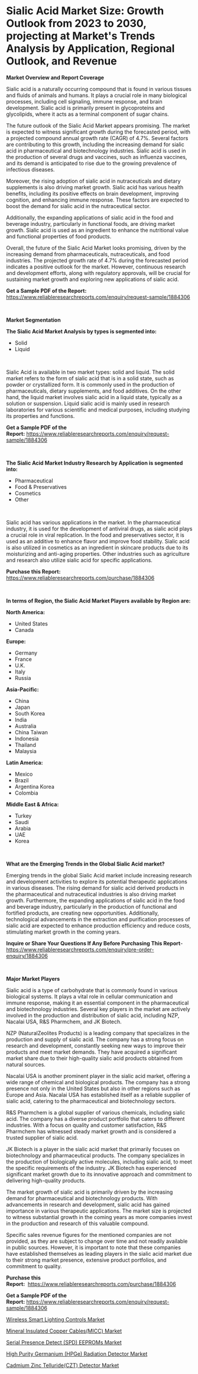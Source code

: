 <p><h1>Sialic Acid Market Size: Growth Outlook from 2023 to 2030, projecting at Market's Trends Analysis by Application, Regional Outlook, and Revenue</h1></p><p><strong>Market Overview and Report Coverage</strong></p>
<p><p>Sialic acid is a naturally occurring compound that is found in various tissues and fluids of animals and humans. It plays a crucial role in many biological processes, including cell signaling, immune response, and brain development. Sialic acid is primarily present in glycoproteins and glycolipids, where it acts as a terminal component of sugar chains.</p><p>The future outlook of the Sialic Acid Market appears promising. The market is expected to witness significant growth during the forecasted period, with a projected compound annual growth rate (CAGR) of 4.7%. Several factors are contributing to this growth, including the increasing demand for sialic acid in pharmaceutical and biotechnology industries. Sialic acid is used in the production of several drugs and vaccines, such as influenza vaccines, and its demand is anticipated to rise due to the growing prevalence of infectious diseases.</p><p>Moreover, the rising adoption of sialic acid in nutraceuticals and dietary supplements is also driving market growth. Sialic acid has various health benefits, including its positive effects on brain development, improving cognition, and enhancing immune response. These factors are expected to boost the demand for sialic acid in the nutraceutical sector.</p><p>Additionally, the expanding applications of sialic acid in the food and beverage industry, particularly in functional foods, are driving market growth. Sialic acid is used as an ingredient to enhance the nutritional value and functional properties of food products.</p><p>Overall, the future of the Sialic Acid Market looks promising, driven by the increasing demand from pharmaceuticals, nutraceuticals, and food industries. The projected growth rate of 4.7% during the forecasted period indicates a positive outlook for the market. However, continuous research and development efforts, along with regulatory approvals, will be crucial for sustaining market growth and exploring new applications of sialic acid.</p></p>
<p><strong>Get a Sample PDF of the Report:</strong> <a href="https://www.reliableresearchreports.com/enquiry/request-sample/1884306">https://www.reliableresearchreports.com/enquiry/request-sample/1884306</a></p>
<p>&nbsp;</p>
<p><strong>Market Segmentation</strong></p>
<p><strong>The Sialic Acid Market Analysis by types is segmented into:</strong></p>
<p><ul><li>Solid</li><li>Liquid</li></ul></p>
<p>&nbsp;</p>
<p><p>Sialic Acid is available in two market types: solid and liquid. The solid market refers to the form of sialic acid that is in a solid state, such as powder or crystallized form. It is commonly used in the production of pharmaceuticals, dietary supplements, and food additives. On the other hand, the liquid market involves sialic acid in a liquid state, typically as a solution or suspension. Liquid sialic acid is mainly used in research laboratories for various scientific and medical purposes, including studying its properties and functions.</p></p>
<p><strong>Get a Sample PDF of the Report:</strong>&nbsp;<a href="https://www.reliableresearchreports.com/enquiry/request-sample/1884306">https://www.reliableresearchreports.com/enquiry/request-sample/1884306</a></p>
<p>&nbsp;</p>
<p><strong>The Sialic Acid Market Industry Research by Application is segmented into:</strong></p>
<p><ul><li>Pharmaceutical</li><li>Food & Preservatives</li><li>Cosmetics</li><li>Other</li></ul></p>
<p>&nbsp;</p>
<p><p>Sialic acid has various applications in the market. In the pharmaceutical industry, it is used for the development of antiviral drugs, as sialic acid plays a crucial role in viral replication. In the food and preservatives sector, it is used as an additive to enhance flavor and improve food stability. Sialic acid is also utilized in cosmetics as an ingredient in skincare products due to its moisturizing and anti-aging properties. Other industries such as agriculture and research also utilize sialic acid for specific applications.</p></p>
<p><strong>Purchase this Report:</strong>&nbsp; <a href="https://www.reliableresearchreports.com/purchase/1884306">https://www.reliableresearchreports.com/purchase/1884306</a></p>
<p>&nbsp;</p>
<p><strong>In terms of Region, the Sialic Acid Market Players available by Region are:</strong></p>
<p>
    <p> <strong> North America: </strong>
        <ul>
            <li>United States</li>
            <li>Canada</li>
        </ul>
        </p> 
    <p> <strong> Europe: </strong>
        <ul>
            <li>Germany</li>
            <li>France</li>
            <li>U.K.</li>
            <li>Italy</li>
            <li>Russia</li>
        </ul>
        </p> 
    <p> <strong> Asia-Pacific: </strong>
        <ul>
            <li>China</li>
            <li>Japan</li>
            <li>South Korea</li>
            <li>India</li>
            <li>Australia</li>
            <li>China Taiwan</li>
            <li>Indonesia</li>
            <li>Thailand</li>
            <li>Malaysia</li>
        </ul>
        </p> 
    <p> <strong> Latin America: </strong>
        <ul>
            <li>Mexico</li>
            <li>Brazil</li>
            <li>Argentina Korea</li>
            <li>Colombia</li>
        </ul>
        </p> 
    <p> <strong> Middle East & Africa: </strong>
        <ul>
            <li>Turkey</li>
            <li>Saudi</li>
            <li>Arabia</li>
            <li>UAE</li>
            <li>Korea</li>
        </ul>
    </p>
    </p>
<p>&nbsp;</p>
<p><strong>What are the Emerging Trends in the Global Sialic Acid market?</strong></p>
<p><p>Emerging trends in the global Sialic Acid market include increasing research and development activities to explore its potential therapeutic applications in various diseases. The rising demand for sialic acid derived products in the pharmaceutical and nutraceutical industries is also driving market growth. Furthermore, the expanding applications of sialic acid in the food and beverage industry, particularly in the production of functional and fortified products, are creating new opportunities. Additionally, technological advancements in the extraction and purification processes of sialic acid are expected to enhance production efficiency and reduce costs, stimulating market growth in the coming years.</p></p>
<p><strong>Inquire or Share Your Questions If Any Before Purchasing This Report</strong>- <a href="https://www.reliableresearchreports.com/enquiry/pre-order-enquiry/1884306">https://www.reliableresearchreports.com/enquiry/pre-order-enquiry/1884306</a></p>
<p>&nbsp;</p>
<p><strong>Major Market Players</strong></p>
<p><p>Sialic acid is a type of carbohydrate that is commonly found in various biological systems. It plays a vital role in cellular communication and immune response, making it an essential component in the pharmaceutical and biotechnology industries. Several key players in the market are actively involved in the production and distribution of sialic acid, including NZP, Nacalai USA, R&S Pharmchem, and JK Biotech.</p><p>NZP (NaturalZeolites Products) is a leading company that specializes in the production and supply of sialic acid. The company has a strong focus on research and development, constantly seeking new ways to improve their products and meet market demands. They have acquired a significant market share due to their high-quality sialic acid products obtained from natural sources. </p><p>Nacalai USA is another prominent player in the sialic acid market, offering a wide range of chemical and biological products. The company has a strong presence not only in the United States but also in other regions such as Europe and Asia. Nacalai USA has established itself as a reliable supplier of sialic acid, catering to the pharmaceutical and biotechnology sectors.</p><p>R&S Pharmchem is a global supplier of various chemicals, including sialic acid. The company has a diverse product portfolio that caters to different industries. With a focus on quality and customer satisfaction, R&S Pharmchem has witnessed steady market growth and is considered a trusted supplier of sialic acid.</p><p>JK Biotech is a player in the sialic acid market that primarily focuses on biotechnology and pharmaceutical products. The company specializes in the production of biologically active molecules, including sialic acid, to meet the specific requirements of the industry. JK Biotech has experienced significant market growth due to its innovative approach and commitment to delivering high-quality products.</p><p>The market growth of sialic acid is primarily driven by the increasing demand for pharmaceutical and biotechnology products. With advancements in research and development, sialic acid has gained importance in various therapeutic applications. The market size is projected to witness substantial growth in the coming years as more companies invest in the production and research of this valuable compound.</p><p>Specific sales revenue figures for the mentioned companies are not provided, as they are subject to change over time and not readily available in public sources. However, it is important to note that these companies have established themselves as leading players in the sialic acid market due to their strong market presence, extensive product portfolios, and commitment to quality.</p></p>
<p><strong>Purchase this Report:</strong>&nbsp;&nbsp;<a href="https://www.reliableresearchreports.com/purchase/1884306">https://www.reliableresearchreports.com/purchase/1884306</a></p>
<p></p>
<p><strong>Get a Sample PDF of the Report:</strong>&nbsp;<a href="https://www.reliableresearchreports.com/enquiry/request-sample/1884306">https://www.reliableresearchreports.com/enquiry/request-sample/1884306</a></p>
<p><p><a href="https://medium.com/@randysimpson755/wireless-smart-lighting-controls-market-focuses-on-market-share-size-and-projected-forecast-till-947ab4af9616">Wireless Smart Lighting Controls Market</a></p><p><a href="https://medium.com/@eloisadavis6326/mineral-insulated-copper-cables-micc-market-size-market-outlook-and-market-forecast-2023-to-679573e961e4">Mineral Insulated Copper Cables(MICC) Market</a></p><p><a href="https://medium.com/@olenwuckert56/serial-presence-detect-spd-eeproms-market-insights-into-market-cagr-market-trends-and-growth-781b415f7ac0">Serial Presence Detect (SPD) EEPROMs Market</a></p><p><a href="https://medium.com/@kevinbarnes75/high-purity-germanium-hpge-radiation-detector-market-outlook-industry-overview-and-forecast-75d62819875f">High Purity Germanium (HPGe) Radiation Detector Market</a></p><p><a href="https://medium.com/@santosh.reportprime/cadmium-zinc-telluride-czt-detector-market-size-market-outlook-and-market-forecast-2023-to-2030-7ea05461629d">Cadmium Zinc Telluride(CZT) Detector Market</a></p></p>